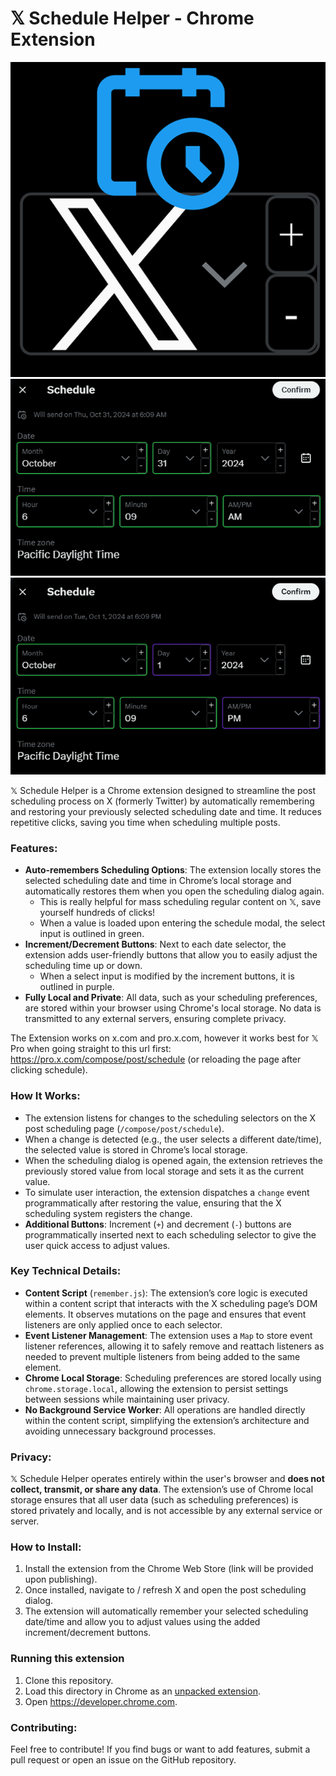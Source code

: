 # 𝕏 Schedule Helper - Chrome Extension

![Icon](./icon512.png)
![Example](./screenshot.png)
![Example](./screenshot2.png)

𝕏 Schedule Helper is a Chrome extension designed to streamline the post scheduling process on X (formerly Twitter) by automatically remembering and restoring your previously selected scheduling date and time. It reduces repetitive clicks, saving you time when scheduling multiple posts.

### Features:
- **Auto-remembers Scheduling Options**: The extension locally stores the selected scheduling date and time in Chrome’s local storage and automatically restores them when you open the scheduling dialog again.
  - This is really helpful for mass scheduling regular content on 𝕏, save yourself hundreds of clicks!
  - When a value is loaded upon entering the schedule modal, the select input is outlined in green.
- **Increment/Decrement Buttons**: Next to each date selector, the extension adds user-friendly buttons that allow you to easily adjust the scheduling time up or down.
  - When a select input is modified by the increment buttons, it is outlined in purple. 
- **Fully Local and Private**: All data, such as your scheduling preferences, are stored within your browser using Chrome's local storage. No data is transmitted to any external servers, ensuring complete privacy.

The Extension works on x.com and pro.x.com, however it works best for 𝕏 Pro when going straight to this url first: https://pro.x.com/compose/post/schedule (or reloading the page after clicking schedule).

### How It Works:
- The extension listens for changes to the scheduling selectors on the X post scheduling page (`/compose/post/schedule`).
- When a change is detected (e.g., the user selects a different date/time), the selected value is stored in Chrome’s local storage.
- When the scheduling dialog is opened again, the extension retrieves the previously stored value from local storage and sets it as the current value.
- To simulate user interaction, the extension dispatches a `change` event programmatically after restoring the value, ensuring that the X scheduling system registers the change.
- **Additional Buttons**: Increment (`+`) and decrement (`-`) buttons are programmatically inserted next to each scheduling selector to give the user quick access to adjust values.

### Key Technical Details:
- **Content Script** (`remember.js`): The extension’s core logic is executed within a content script that interacts with the X scheduling page’s DOM elements. It observes mutations on the page and ensures that event listeners are only applied once to each selector.
- **Event Listener Management**: The extension uses a `Map` to store event listener references, allowing it to safely remove and reattach listeners as needed to prevent multiple listeners from being added to the same element.
- **Chrome Local Storage**: Scheduling preferences are stored locally using `chrome.storage.local`, allowing the extension to persist settings between sessions while maintaining user privacy.
- **No Background Service Worker**: All operations are handled directly within the content script, simplifying the extension’s architecture and avoiding unnecessary background processes.

### Privacy:
𝕏 Schedule Helper operates entirely within the user's browser and **does not collect, transmit, or share any data**. The extension’s use of Chrome local storage ensures that all user data (such as scheduling preferences) is stored privately and locally, and is not accessible by any external service or server.

### How to Install:
1. Install the extension from the Chrome Web Store (link will be provided upon publishing).
2. Once installed, navigate to / refresh X and open the post scheduling dialog.
3. The extension will automatically remember your selected scheduling date/time and allow you to adjust values using the added increment/decrement buttons.

### Running this extension

1. Clone this repository.
2. Load this directory in Chrome as an [unpacked extension](https://developer.chrome.com/docs/extensions/mv3/getstarted/development-basics/#load-unpacked).
3. Open https://developer.chrome.com.

### Contributing:
Feel free to contribute! If you find bugs or want to add features, submit a pull request or open an issue on the GitHub repository.
